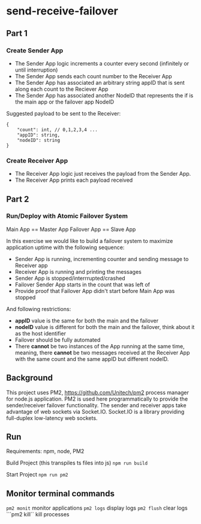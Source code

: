 # send-receive-failover
## Part 1

### Create Sender App
- The Sender App logic increments a counter every second (infinitely or until interruption)
- The Sender App sends each count number to the Receiver App
- The Sender App has associated an arbitrary string appID that is sent along each count to the Reciever App
- The Sender App has associated another NodeID that represents the if is the main app or the failover app NodeID

Suggested payload to be sent to the Receiver:
```json=
{
    "count": int, // 0,1,2,3,4 ...
    "appID": string, 
    "nodeID": string
}
```

### Create Receiver App
- The Receiver App logic just receives the payload from the Sender App.
- The Receiver App prints each payload received

## Part 2
### Run/Deploy with Atomic Failover System

Main App == Master App
Failover App == Slave App

In this exercise we would like to build a failover system to maximize application uptime with the following sequence:
- Sender App is running, incrementing counter and sending message to Receiver app
- Receiver App is running and printing the messages
- Sender App is stopped/interrrupted/crashed
- Failover Sender App starts in the count that was left of
- Provide proof that Failover App didn't start before Main App was stopped

And following restrictions:
- **appID** value is the same for both the main and the failover
- **nodeID** value is different for both the main and the failover, think about it as the host identifier
- Failover should be fully automated
- There **cannot** be two instances of the App running at the same time, meaning, there **cannot** be two messages received at the Receiver App with the same count and the same appID but different nodeID.

## Background
This project uses PM2, https://github.com/Unitech/pm2 process manager for node.js application.  PM2 is used here programmatically to provide the sender/receiver failover functionality.
The sender and receiver apps take advantage of web sockets via Socket.IO.
Socket.IO is a library providing full-duplex low-latency web sockets.

## Run

Requirements:
npm, node, PM2

Build Project (this transpiles ts files into js)
```npm run build``` 

Start Project
```npm run pm2```

## Monitor terminal commands
```pm2 monit``` monitor applications
```pm2 logs``` display logs
```pm2 flush``` clear logs
```pm2 kill`` kill processes